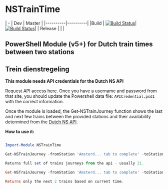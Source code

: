 # NSTrainTime 


| - | Dev | Master |
|----------|----------|
|Build | [![Build Status](https://darkcrystal.visualstudio.com/NSTrainTime/_apis/build/status/whiteken.NSTrainTime?branchName=dev)](https://darkcrystal.visualstudio.com/NSTrainTime/_build/latest?definitionId=4&branchName=dev)|[![Build Status](https://darkcrystal.visualstudio.com/NSTrainTime/_apis/build/status/whiteken.NSTrainTime?branchName=master)](https://darkcrystal.visualstudio.com/NSTrainTime/_build/latest?definitionId=4&branchName=master)|
| Release | | |

## PowerShell Module (v5+) for Dutch train times between two stations 
## Trein dienstregeling

**This module needs API credentials for the Dutch NS API**

Request API access [here](https://www.ns.nl/ews-aanvraagformulier/?0).
Once you have a username and password from that site, you should update the Powershell data file: `APICredential.psd1` with the correct information.

Once the module is loaded, the Get-NSTrainJourney function shows the last and next few trains between the provided stations and their availability determined from the [Dutch NS API](https://www.ns.nl/en/travel-information/ns-api).  

**How to use it:**

```powershell

Import-Module NSTrainTime

Get-NSTrainJourney -fromStation 'Amsterd... tab to complete' -toStation 'Duiven... tab to complete'

Returns full set of trains journeys from the api - usually 21.

Get-NSTrainJourney -fromStation 'Amsterd... tab to complete' -toStation 'Duiven... tab to complete' -Next 2

Returns only the next 2 trains based on current time.

```

